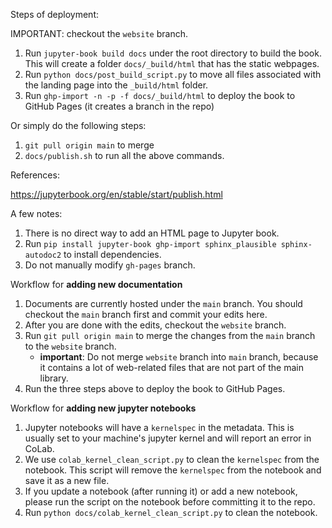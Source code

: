 Steps of deployment:

IMPORTANT: checkout the `website` branch.

1. Run `jupyter-book build docs` under the root directory to build the book. This will create a folder `docs/_build/html` that has the static webpages.
2. Run `python docs/post_build_script.py` to move all files associated with the landing page into the `_build/html` folder.
3. Run `ghp-import -n -p -f docs/_build/html` to deploy the book to GitHub Pages (it creates a branch in the repo)

Or simply do the following steps:
1. `git pull origin main` to merge
2. `docs/publish.sh` to run all the above commands.

References:

https://jupyterbook.org/en/stable/start/publish.html

A few notes:
1. There is no direct way to add an HTML page to Jupyter book.
2. Run `pip install jupyter-book ghp-import sphinx_plausible sphinx-autodoc2` to install dependencies.
3. Do not manually modify `gh-pages` branch.


Workflow for **adding new documentation**
1. Documents are currently hosted under the `main` branch. You should checkout the `main` branch first and commit your edits here.
2. After you are done with the edits, checkout the `website` branch.
3. Run `git pull origin main` to merge the changes from the `main` branch to the `website` branch.
    - **important**: Do not merge `website` branch into `main` branch, because it contains a lot of web-related files that are not part of the main library.
4. Run the three steps above to deploy the book to GitHub Pages.

Workflow for **adding new jupyter notebooks**
1. Jupyter notebooks will have a `kernelspec` in the metadata. This is usually set to your machine's jupyter kernel and will report an error in CoLab. 
2. We use `colab_kernel_clean_script.py` to clean the `kernelspec` from the notebook. This script will remove the `kernelspec` from the notebook and save it as a new file.
3. If you update a notebook (after running it) or add a new notebook, please run the script on the notebook before committing it to the repo.
4. Run `python docs/colab_kernel_clean_script.py` to clean the notebook.